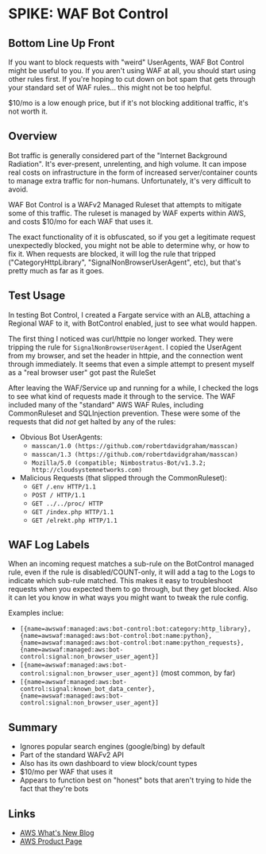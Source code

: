 # SPIKE: WAF Bot Control

## Bottom Line Up Front

If you want to block requests with "weird" UserAgents, WAF Bot Control might be useful to you.  If you aren't using WAF at all, you should start using other rules first.  If you're hoping to cut down on bot spam that gets through your standard set of WAF rules... this might not be too helpful.

$10/mo is a low enough price, but if it's not blocking additional traffic, it's not worth it.

## Overview

Bot traffic is generally considered part of the "Internet Background Radiation".  It's ever-present, unrelenting, and high volume.  It can impose real costs on infrastructure in the form of increased server/container counts to manage extra traffic for non-humans.  Unfortunately, it's very difficult to avoid.

WAF Bot Control is a WAFv2 Managed Ruleset that attempts to mitigate some of this traffic.  The ruleset is managed by WAF experts within AWS, and costs $10/mo for each WAF that uses it.  

The exact functionality of it is obfuscated, so if you get a legitimate request unexpectedly blocked, you might not be able to determine why, or how to fix it.  When requests are blocked, it will log the rule that tripped ("CategoryHttpLibrary", "SignalNonBrowserUserAgent", etc), but that's pretty much as far as it goes.

## Test Usage

In testing Bot Control, I created a Fargate service with an ALB, attaching a Regional WAF to it, with BotControl enabled, just to see what would happen.

The first thing I noticed was curl/httpie no longer worked.  They were tripping the rule for `SignalNonBrowserUserAgent`.  I copied the UserAgent from my browser, and set the header in httpie, and the connection went through immediately.  It seems that even a simple attempt to present myself as a "real browser user" got past the RuleSet

After leaving the WAF/Service up and running for a while, I checked the logs to see what kind of requests made it through to the service.  The WAF included many of the "standard" AWS WAF Rules, including CommonRuleset and SQLInjection prevention.  These were some of the requests that did _not_ get halted by any of the rules:
* Obvious Bot UserAgents:
  * `masscan/1.0 (https://github.com/robertdavidgraham/masscan)`
  * `masscan/1.3 (https://github.com/robertdavidgraham/masscan)`
  * `Mozilla/5.0 (compatible; Nimbostratus-Bot/v1.3.2; http://cloudsystemnetworks.com)`
* Malicious Requests (that slipped through the CommonRuleset):
  * `GET /.env HTTP/1.1`
  * `POST / HTTP/1.1`
  * `GET ../../proc/ HTTP`
  * `GET /index.php HTTP/1.1`
  * `GET /elrekt.php HTTP/1.1`

## WAF Log Labels

When an incoming request matches a sub-rule on the BotControl managed rule, even if the rule is disabled/COUNT-only, it will add a tag to the Logs to indicate which sub-rule matched.  This makes it easy to troubleshoot requests when you expected them to go through, but they get blocked.  Also it can let you know in what ways you might want to tweak the rule config.

Examples inclue:
* `[{name=awswaf:managed:aws:bot-control:bot:category:http_library}, {name=awswaf:managed:aws:bot-control:bot:name:python}, {name=awswaf:managed:aws:bot-control:bot:name:python_requests}, {name=awswaf:managed:aws:bot-control:signal:non_browser_user_agent}]`
* `[{name=awswaf:managed:aws:bot-control:signal:non_browser_user_agent}]` (most common, by far)
* `[{name=awswaf:managed:aws:bot-control:signal:known_bot_data_center}, {name=awswaf:managed:aws:bot-control:signal:non_browser_user_agent}]`

## Summary

* Ignores popular search engines (google/bing) by default
* Part of the standard WAFv2 API
* Also has its own dashboard to view block/count types
* $10/mo per WAF that uses it
* Appears to function best on "honest" bots that aren't trying to hide the fact that they're bots

## Links

* [AWS What's New Blog](https://aws.amazon.com/about-aws/whats-new/2021/04/announcing-aws-waf-bot-control/)
* [AWS Product Page](https://aws.amazon.com/waf/features/bot-control/)
